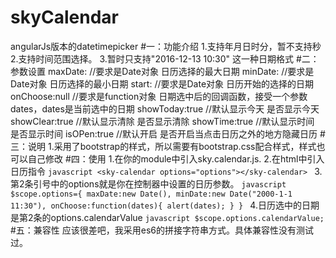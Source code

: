 # skyCalendar
angularJs版本的datetimepicker
#一：功能介绍
    1.支持年月日时分，暂不支持秒
    2.支持时间范围选择。
    3.暂时只支持"2016-12-13 10:30" 这一种日期格式
#二：参数设置
    maxDate: //要求是Date对象   日历选择的最大日期
    minDate: //要求是Date对象   日历选择的最小日期
    start:   //要求是Date对象   日历开始的选择的日期
    onChoose:null   //要求是function对象  日期选中后的回调函数，接受一个参数dates，dates是当前选中的日期
    showToday:true  //默认显示今天   是否显示今天
    showClear:true  //默认显示清除   是否显示清除
    showTime:true   //默认显示时间   是否显示时间
    isOPen:true     //默认开启    是否开启当点击日历之外的地方隐藏日历
#三：说明
    1.采用了bootstrap的样式，所以需要有bootstrap.css配合样式，样式也可以自己修改
#四：使用
    1.在你的module中引入sky.calendar.js.
    2.在html中引入日历指令
    	```javascript
    	<sky-calendar options="options"></sky-calendar>
    	```
    3.第2条引号中的options就是你在控制器中设置的日历参数。
    	```javascript
    		$scope.options={
    			maxDate:new Date(),
    			minDate:new Date("2000-1-1 11:30"),
    			onChoose:function(dates){
    				alert(dates);
    			}
    		}
    	```
    4.日历选中的日期是第2条的options.calendarValue
    	```javascript
    		$scope.options.calendarValue;
    	```
#五：兼容性
    应该很差吧，我采用es6的拼接字符串方式。具体兼容性没有测试过。
